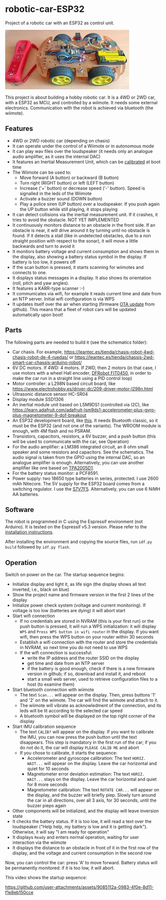 # robotic-car-ESP32
Project of a robotic car with an ESP32 as control unit.

![](/images/IMG_20241207_122717.jpg)

This project is about building a hobby robotic car.
It is a 4WD or 2WD car, with a ESP32 as MCU, and controlled by a wiimote.
It needs some external electronics.
Communication with the robot is achieved via bluetooth (the wiimote).

## Features
* 4WD or 2WD robotic car (depending on chasis)
* It can operate under the control of a Wiimote or in autonomous mode
* It can play wav files over the loudspeaker (it needs only an analogue audio amplifier, as it uses the internal DAC)
* It features an Inertial Measurement Unit, which can be [calibrated](https://github.com/nostromo-1/robotic-car-ESP32/blob/master/IMU%20calibration.md) at boot time
* The Wiimote can be used to:
  * Move forward (A button) or backward (B button)
  * Turn right (RIGHT button) or left (LEFT button)
  * Increase ('+' button) or decrease speed ('-' button). Speed is signalled in the leds of the Wiimote
  * Activate a buzzer sound (DOWN button)
  * Play a police siren (UP button) over a loudspeaker. If you push again the UP button while still playing, it stops playing
* It can detect collisions via the inertial measurement unit. If it crashes, it tries to avoid the obstacle. NOT YET IMPLEMENTED
* It continuously monitors distance to an obstacle in the front side. If an obstacle is near, it will drive around it by turning until no obstacle is found. If it detects a stall (like in undetected obstacles, due to a non straight position with respect to the sonar), it will move a little backwards and turn to avoid it
* It monitors battery voltage and current consumption and shows them in the display, also showing a battery status symbol in the display. If battery is too low, it powers off
* If the scan button is pressed, it starts scanning for wiimotes and connects to one.
* It displays status messages in a display. It also shows its orientation (roll, pitch and yaw angles).
* It features a KARR-type scanner :-)
* It communicates via wifi, for example it reads current time and date from an NTP server. Initial wifi configuration is via WPS
* It updates itself over the air when starting (firmware [OTA update](https://github.com/nostromo-1/robotic-car-ESP32/blob/master/OTA%20update.md) from github). This means that a fleet of robot cars will be updated automatically upon boot!

## Parts
The following parts are needed to build it (see the schematics folder):
* Car chasis. For example, https://leantec.es/tienda/chasis-robot-4wd-chasis-robot-de-4-ruedas/ or https://leantec.es/tienda/chassis-2wd-smart-car-chassis-arduino-robot/
* 6V DC motors. If 4WD: 4 motors. If 2WD, then 2 motors (in that case, I use motors with a wheel Hall encoder, [DFRobot FIT0450](https://www.dfrobot.com/product-1457.html), in order to make the car run in a straight line using a PID control loop)
* Motor controller: a L298N based circuit board, like https://www.electrohobby.es/driver-dc/209-driver-motor-l298n.html
* Ultrasonic distance sensor HC-SR04
* Display module SSD1306
* An inertial module unit based on LSM9DS1 (controlled via I2C), like https://learn.adafruit.com/adafruit-lsm9ds1-accelerometer-plus-gyro-plus-magnetometer-9-dof-breakout
* An ESP32 development board, like [this](https://www.mouser.es/ProductDetail/Espressif-Systems/ESP32-DevKitC-32E?qs=GedFDFLaBXFpgD0kAZWDrQ%3D%3D). It needs Bluetooth classic, so it must be the ESP32 (and not one of the variants). The WROOM module is enough, with 4M flash and no PSRAM.
* Transistors, capacitors, resistors, a 6V buzzer, and a push button (this will be used to communicate with the car, see Operation)
* For the audio amplifier: a LM386 integrated circuit, an 8 ohm small speaker and some resistors and capacitors. See the schematics. The audio signal is taken from the GPIO using the internal DAC, so an analogue amplifier is enough. Alternatively, you can use another amplifier like one based on [TPA2005D1](https://www.sparkfun.com/products/11044).
* For the battery status monitor: a PCF8591.
* Power supply: two 18650 type batteries in series, protected. I use 2600 mAh Nitecore. The 5V supply for the ESP32 board comes from a switching regulator. I use the [S7V7F5](https://www.pololu.com/product/2119). Alternatively, you can use 6 NiMH AA batteries.

## Software
The robot is programmed in C using the Espressif environment (not Arduino). It is tested on the Espressif v5.3 version. Please refer to the [installation instructions](https://docs.espressif.com/projects/esp-idf/en/v5.3.2/esp32/get-started/index.html).

After installing the environment and copying the source files, run `idf.py build` followed by `idf.py flash`.

## Operation
Switch on power on the car. The startup sequence begins:
* Initialize display and light it, as life sign (the display shows all text inverted, i.e., black on blue)
* Show the project name and firmware version in the first 2 lines of the display
* Initialize power check system (voltage and current monitoring). If voltage is too low (batteries are dying) it will abort start
* Start wifi connection
  * If no credentials are stored in NVRAM (this is your first run) or the push button is pressed, it will run a WPS initialization: it will display `WPS` and `Press WPS button in wifi router` in the display. If you want wifi, then press the WPS button on your router within 30 seconds
  * Establish a wifi connection with the router and store the credentials in NVRAM, so next time you do not need to use WPS
  * If the wifi connection is successful:
    * write the IP address and the router SSID on the display
    * get time and date from an NTP server
    * if the battery is good enough, check if there is a new firmware version in github; if so, download and install it, and reboot
    * start a small web server, used to retrieve configuration files to a host (to examine them)
* Start bluetooth connection with wiimote
  * The text `Scan...` will appear on the display. Then, press buttons '1' and '2' on the wiimote. The car will find the wiimote and attach to it.
  * The wiimote will vibrate as acknowledment of the connection, and its leds will be lit according to the selected car speed
  * A bluetooth symbol will be displayed on the top right corner of the display
* Start IMU calibration sequence
  * The text `CALIB?` will appear on the display. If you want to calibrate the IMU, you can now press the push button until the text disappears. This step is mandatory in the first run of the car; if you do not do it, the car will display `PLEASE CALIB ME` and abort
  * If you chose to calibrate, it starts the sequence:
    * Accelerometer and gyroscope calibration: The text `HORIZ. WAIT...` will appear on the display. Leave the car horizontal and quiet for 10 seconds
    * Magnetometer error deviation estimation: The text `HORIZ. WAIT...` stays on the display. Leave the car horizontal and quiet for 8 more seconds
    * Magnetometer calibration: The text `ROTATE CAR...` will appear on the display, and the buzzer will briefly piep. Slowly turn around the car in all directions, over all 3 axis, for 30 seconds, until the buzzer pieps again
* Other components will be initialized, and the display will leave inversion state
* It checks the battery status. If it is too low, it will read a text over the loudspeaker ("Help help, my battery is low and it is getting dark"). Otherwise, it will say "I am ready for operation"
* It displays `Ready` and enters normal operation, waiting for user interaction via the wiimote
* It displays the distance to an obstacle in front of it in the first row of the display, and the voltage and current consumption in the second row

Now, you can control the car: press 'A' to move forward. Battery status will be permanently monitored: if it is too low, it will abort.

This video shows the startup sequence:

https://github.com/user-attachments/assets/9085112a-0983-4f0e-8d11-f1e8eb150cce



